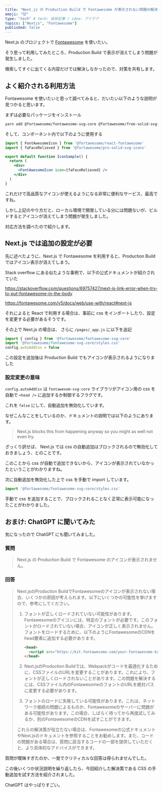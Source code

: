 ```yaml
---
title: "Next.js の Production Build で Fontawesome が表示されない問題の解決方法"
emoji: "😽"
type: "tech" # tech: 技術記事 / idea: アイデア
topics: ["Nextjs", "Fontawesome"]
published: false
---
```


Next.js のプロジェクトで [Fontawesome](https://fontawesome.com/) を使いたい。

そう思って利用してみたところ、Production Build で表示が消えてしまう問題が発生しました。

検索してすぐに出てくる内容だけでは解決しなかったので、対策を共有します。

## よく紹介される利用方法

Fontawesome を使いたいと思って調べてみると、だいたい以下のような説明が見つかると思います。

まずは必要なパッケージをインストール

```bash
yarn add @fortawesome/fontawesome-svg-core @fortawesome/free-solid-svg-icons @fortawesome/react-fontawesome@latest
```

そして、コンポーネント内で以下のように使用する

```jsx
import { FontAwesomeIcon } from '@fortawesome/react-fontawesome'
import { faFaceRelieved } from '@fortawesome/pro-solid-svg-icons'

export default function IconSample() {
  return (
    <div>
      <FontAwesomeIcon icon={faFaceRelieved} />
    </div>
  )
}
```

これだけで高品質なアイコンが使えるようになる非常に便利なサービス、最高ですね。

しかし上記のやり方だと、ローカル環境で開発している分には問題ないが、ビルドするとアイコンが消えてしまう問題が発生しました。

対応方法を調べたので紹介します。

## Next.js では追加の設定が必要

先に述べたように、Next.js で Fontawesome を利用すると、Production Build ではアイコン表示が消えてしまう。

Stack overflow にある似たような事例で、以下の公式ドキュメントが紹介されていた

https://stackoverflow.com/questions/69757427/next-js-link-error-when-try-to-put-fontawesome-in-the-body

https://fontawesome.com/v5/docs/web/use-with/react#next-js

それによると React で利用する場合は、事前に css をインポートしたり、設定を変更する必要があるそうです。

その上で Next.js の場合は、 さらに `/pages/_app.js` に以下を追記

```jsx
import { config } from '@fortawesome/fontawesome-svg-core'
import '@fortawesome/fontawesome-svg-core/styles.css'
config.autoAddCss = false
```

この設定を追加後は Production Build でもアイコンが表示されるようになりました

### 設定変更の意味

`config.autoAddCss` は `fontawesom-svg-core` ライブラリがアイコン用の css を自動で `<head />` に追加するか制御するフラグです。

これを `false` にして、自動追加を無効化しています。

なぜこんなことをしているのか、ドキュメントの説明では以下のようにあります。

> Next.js blocks this from happening anyway so you might as well not even try.

ざっくり訳せば、 Next.js では css の自動追加はブロックされるので無効化しておきましょう、とのことです。

このことから css が自動で追加できないから、アイコンが表示されていなかったということがわかりますね。

次に自動追加を無効化した上で css を手動で import しています。

```jsx
import '@fortawesome/fontawesome-svg-core/styles.css'
```

手動で css を追加することで、ブロックされることなく正常に表示可能になったことがわかりました。

## おまけ: ChatGPT に聞いてみた

気になったので ChatGPT にも聞いてみました。

### 質問

> Next.js の Production Build で Fontawesome のアイコンが表示されません。

### 回答

> Next.jsのProduction BuildでFontawesomeのアイコンが表示されない場合、いくつかの原因が考えられます。以下にいくつかの可能性を挙げますので、参考にしてください。
>
> 1. フォントが正しくロードされていない可能性があります。Fontawesomeのアイコンには、特定のフォントが必要です。このフォントがロードされていない場合、アイコンが正しく表示されません。フォントをロードするために、以下のようにFontawesomeのCDNをhead要素に追加する必要があります。
>
>    ```html
>    <head>
>      <script src="https://kit.fontawesome.com/your-fontawesome-kit.js" crossorigin="anonymous"></script>
>    </head>
>    ```
>
> 2. Next.jsのProduction Buildでは、Webpackがコードを最適化するために、CSSファイルのURLを変更することがあります。これにより、フォントが正しくロードされないことがあります。この問題を解決するには、CSSファイル内のFontawesomeのフォントのURLを絶対パスに変更する必要があります。
> 3. フォントのロードに失敗している可能性があります。これは、ネットワーク接続の問題によるものか、Fontawesomeのサーバーに問題がある可能性があります。この場合、しばらく待ってから再度試してみるか、別のFontawesomeのCDNを試すことができます。
>
> これらの解決策が役立たない場合は、Fontawesomeの公式ドキュメントやNext.jsのドキュメントを参照することをお勧めします。また、コードの問題がある場合は、質問に該当するコードの一部を提供していただくと、より具体的なアドバイスができます。

質問が曖昧すぎたのか、一発でクリティカルな回答は得られませんでした。

この後いくつか状況説明を繰り返したら、今回紹介した解決策である CSS の手動追加を試す方法を紹介されました。

ChatGPT はやっぱりすごい。
